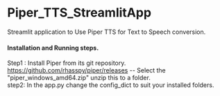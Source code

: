 # Piper_TTS_StreamlitApp
Streamlit application to Use Piper TTS for Text to Speech conversion. 
#### Installation and Running steps. 
Step1 : Install Piper from its git repository. https://github.com/rhasspy/piper/releases -- Select the "piper_windows_amd64.zip"
unzip this to a folder. <br>
step2: In the app.py change the config_dict to suit your installed folders. 


